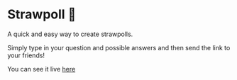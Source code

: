# Strawpoll :busts_in_silhouette:

A quick and easy way to create strawpolls.

Simply type in your question and possible answers and then send the link to your friends!

You can see it live [here](https://strawpoll.joshghent.com)

